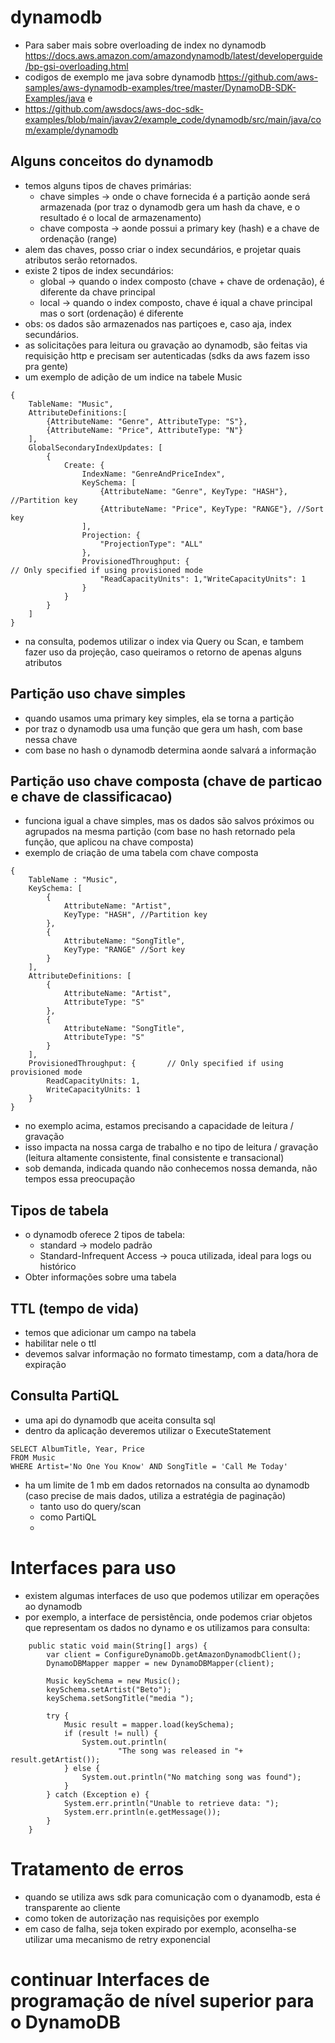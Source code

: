 # dynamodb
- Para saber mais sobre overloading de index no dynamodb https://docs.aws.amazon.com/amazondynamodb/latest/developerguide/bp-gsi-overloading.html
- codigos de exemplo me java sobre dynamodb https://github.com/aws-samples/aws-dynamodb-examples/tree/master/DynamoDB-SDK-Examples/java e
- https://github.com/awsdocs/aws-doc-sdk-examples/blob/main/javav2/example_code/dynamodb/src/main/java/com/example/dynamodb

## Alguns conceitos do dynamodb
- temos alguns tipos de chaves primárias:
  - chave simples -> onde o chave fornecida é a partição aonde será armazenada (por traz o dynamodb gera um hash da chave, e o resultado é o local de armazenamento)
  - chave composta -> aonde possui a primary key (hash) e a chave de ordenação (range)
- alem das chaves, posso criar o index secundários, e projetar quais atributos serão retornados.
- existe 2 tipos de index secundários:
  -  global -> quando o index composto (chave + chave de ordenação), é diferente da chave principal
  - local -> quando o index composto, chave é iqual a chave principal mas o sort (ordenação) é diferente
- obs: os dados são armazenados nas partiçoes e, caso aja, index secundários.
- as solicitações para leitura ou gravação ao dynamodb, são feitas via requisição http e precisam ser autenticadas (sdks da aws fazem isso pra gente)
- um exemplo de adição de um indice na tabele Music
````
{
    TableName: "Music",
    AttributeDefinitions:[
        {AttributeName: "Genre", AttributeType: "S"},
        {AttributeName: "Price", AttributeType: "N"}
    ],
    GlobalSecondaryIndexUpdates: [
        {
            Create: {
                IndexName: "GenreAndPriceIndex",
                KeySchema: [
                    {AttributeName: "Genre", KeyType: "HASH"}, //Partition key
                    {AttributeName: "Price", KeyType: "RANGE"}, //Sort key
                ],
                Projection: {
                    "ProjectionType": "ALL"
                },
                ProvisionedThroughput: {                                // Only specified if using provisioned mode
                    "ReadCapacityUnits": 1,"WriteCapacityUnits": 1
                }
            }
        }
    ]
}
````
- na consulta, podemos utilizar o index via Query ou Scan, e tambem fazer uso da projeção, caso queiramos o retorno de apenas alguns atributos

## Partição uso chave simples
- quando usamos uma primary key simples, ela se torna a partição
- por traz o dynamodb usa uma função que gera um hash, com base nessa chave
- com base no hash o dynamodb determina aonde salvará a informação

## Partição uso chave composta (chave de particao e chave de classificacao)
- funciona igual a chave simples, mas os dados são salvos próximos ou agrupados na mesma partição (com base no hash retornado pela função, que aplicou na chave composta)
- exemplo de criação de uma tabela com chave composta
```
{
    TableName : "Music",
    KeySchema: [
        {
            AttributeName: "Artist",
            KeyType: "HASH", //Partition key
        },
        {
            AttributeName: "SongTitle",
            KeyType: "RANGE" //Sort key
        }
    ],
    AttributeDefinitions: [
        {
            AttributeName: "Artist",
            AttributeType: "S"
        },
        {
            AttributeName: "SongTitle",
            AttributeType: "S"
        }
    ],
    ProvisionedThroughput: {       // Only specified if using provisioned mode
        ReadCapacityUnits: 1,
        WriteCapacityUnits: 1
    }
}
```
- no exemplo acima, estamos precisando a capacidade de leitura / gravação
- isso impacta na nossa carga de trabalho e no tipo de leitura / gravação (leitura altamente consistente, final consistente e transacional)
- sob demanda, indicada quando não conhecemos nossa demanda, não tempos essa preocupação


## Tipos de tabela
- o dynamodb oferece 2 tipos de tabela:
  - standard -> modelo padrão
  - Standard-Infrequent Access -> pouca utilizada, ideal para logs ou histórico
- Obter informações sobre uma tabela

## TTL (tempo de vida)
- temos que adicionar um campo na tabela
- habilitar nele o ttl
- devemos salvar informação no formato timestamp, com a data/hora de expiração

## Consulta PartiQL
- uma api do dynamodb que aceita consulta sql
- dentro da aplicação deveremos utilizar o ExecuteStatement
```
SELECT AlbumTitle, Year, Price
FROM Music
WHERE Artist='No One You Know' AND SongTitle = 'Call Me Today' 
```
- ha um limite de 1 mb em dados retornados na consulta ao dynamodb (caso precise de mais dados, utiliza a estratégia de paginação)
  - tanto uso do query/scan
  - como PartiQL
  - 
# Interfaces para uso
- existem algumas interfaces de uso que podemos utilizar em operações ao dynamodb
- por exemplo, a interface de persistência, onde podemos criar objetos que representam os dados no dynamo e os utilizamos para consulta:
```
    public static void main(String[] args) {
        var client = ConfigureDynamoDb.getAmazonDynamodbClient();
        DynamoDBMapper mapper = new DynamoDBMapper(client);

        Music keySchema = new Music();
        keySchema.setArtist("Beto");
        keySchema.setSongTitle("media ");

        try {
            Music result = mapper.load(keySchema);
            if (result != null) {
                System.out.println(
                        "The song was released in "+ result.getArtist());
            } else {
                System.out.println("No matching song was found");
            }
        } catch (Exception e) {
            System.err.println("Unable to retrieve data: ");
            System.err.println(e.getMessage());
        }
    }
```

# Tratamento de erros
- quando se utiliza aws sdk para comunicação com o dyanamodb, esta é transparente ao cliente
- como token de autorização nas requisições por exemplo
- em caso de falha, seja token expirado por exemplo, aconselha-se utilizar uma mecanismo de retry exponencial

# continuar Interfaces de programação de nível superior para o DynamoDB


